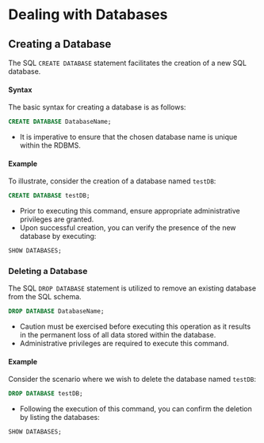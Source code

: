 # Dealing with Databases

## Creating a Database

The SQL `CREATE DATABASE` statement facilitates the creation of a new SQL database.

#### Syntax

The basic syntax for creating a database is as follows:

```sql
CREATE DATABASE DatabaseName;
```

* It is imperative to ensure that the chosen database name is unique within the RDBMS.

#### Example

To illustrate, consider the creation of a database named `testDB`:

```sql
CREATE DATABASE testDB;
```

* Prior to executing this command, ensure appropriate administrative privileges are granted.
* Upon successful creation, you can verify the presence of the new database by executing:

```sql
SHOW DATABASES;
```

### Deleting a Database

The SQL `DROP DATABASE` statement is utilized to remove an existing database from the SQL schema.

```sql
DROP DATABASE DatabaseName;
```

* Caution must be exercised before executing this operation as it results in the permanent loss of all data stored within the database.
* Administrative privileges are required to execute this command.

#### Example

Consider the scenario where we wish to delete the database named `testDB`:

```sql
DROP DATABASE testDB;
```

* Following the execution of this command, you can confirm the deletion by listing the databases:

```sql
SHOW DATABASES;
```
